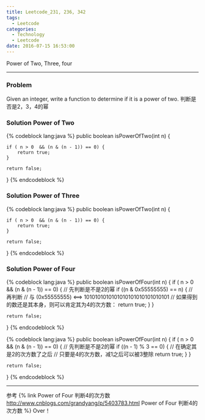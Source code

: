 ```yaml
---
title: Leetcode_231, 236, 342
tags:
  - Leetcode
categories:
  - Technology
  - Leetcode
date: 2016-07-15 16:53:00
---
```

Power of Two, Three, four

<!-- more -->

***

### Problem
Given an integer, write a function to determine if it is a power of two.
判断是否是2，3，4的幂


### Solution Power of Two

{% codeblock lang:java  %}
public boolean isPowerOfTwo(int n) {

    if ( n > 0  && (n & (n - 1)) == 0) {
        return true;
    }
    
    return false;
}
{% endcodeblock %}

### Solution Power of Three

{% codeblock lang:java  %}
public boolean isPowerOfTwo(int n) {

    if ( n > 0  && (n & (n - 1)) == 0) {
        return true;
    }
    
    return false;
}
{% endcodeblock %}

### Solution Power of Four

{% codeblock lang:java  %}
public boolean isPowerOfFour(int n) {
    if ( n > 0  && (n & (n - 1)) == 0) {
        // 先判断是不是2的幂
        if ((n & 0x55555555) == n) {
            // 再判断 
            // 与 (0x55555555) <==> 1010101010101010101010101010101
            // 如果得到的数还是其本身，则可以肯定其为4的次方数：
            return true;
        }
    }

    return false;
}
{% endcodeblock %}

{% codeblock lang:java  %}
public boolean isPowerOfFour(int n) {
    if ( n > 0  && (n & (n - 1)) == 0) {
        // 先判断是不是2的幂
        if ((n - 1) % 3 == 0) {
            // 在确定其是2的次方数了之后
            // 只要是4的次方数，减1之后可以被3整除 
            return true;
        }
    }

    return false;
}
{% endcodeblock %}

*** 

参考 
{% link Power of Four 判断4的次方数
 http://www.cnblogs.com/grandyang/p/5403783.html Power of Four 判断4的次方数
 %}
Over！










































